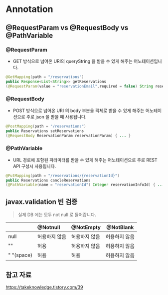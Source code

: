 # Annotation

## @RequestParam vs @RequestBody vs @PathVariable

### @RequestParam

- GET 방식으로 넘어온 URI의 queryString 을 받을 수 있게 해주는 어노테이션입니다.

```java
@GetMapping(path = "/reservations")
public Response<List<String>> getReservations
(@RequestParam(value = "reservationEmail",required = false) String reservationEmail) { ... }
```

### @RequestBody

- POST 방식으로 넘어온 URI 의 body 부분을 객체로 받을 수 있게 해주는 어노테이션으로 주로 json 을 받을 때 사용됩니다.

```java
@PostMapping(path = "/reservations")
public Reservations setReservations
(@RequestBody ReservationParam reservationParam) { ... }
```

### @PathVariable

- URL 경로에 포함된 파라미터를 받을 수 있게 해주는 어노테이션으로 주로 REST API 구성시 사용됩니다. 

```java
@PutMapping(path = "/reservations/{reservationId}")
public Reservations cancleReservations
(@PathVariable(name = "reservationId") Integer reservationInfoId) { ... }
```

## javax.validation 빈 검증

> 실제 DB 에는 모두 not null 로 들어갑니다.

|            | @Notnull      | @NotEmpty     | @NotBlank     |
| :--------- | :------------ | :------------ | ------------- |
| null       | 허용하지 않음 | 허용하지 않음 | 허용하지 않음 |
| ""         | 허용          | 허용하지 않음 | 허용하지 않음 |
| " "(space) | 허용          | 허용          | 허용하지 않음 |

## 참고 자료

<https://takeknowledge.tistory.com/39>
